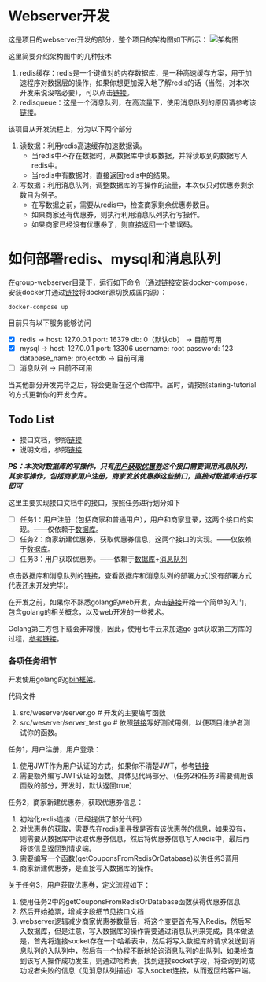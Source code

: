 # Webserver开发
这是项目的webserver开发的部分，整个项目的架构图如下所示：
![架构图](image/architecture.jpg)

这里简要介绍架构图中的几种技术
1. redis缓存：redis是一个键值对的内存数据库，是一种高速缓存方案，用于加速程序对数据层的操作，如果你想更加深入地了解redis的话（当然，对本次开发来说没啥必要），可以点击[链接](https://redis.io/topics/data-types-intro)。
2. redisqueue：这是一个消息队列，在高流量下，使用消息队列的原因请参考该[链接](https://zhuanlan.zhihu.com/p/53602080)。

该项目从开发流程上，分为以下两个部分
1. 读数据：利用redis高速缓存加速数据读。
    - 当redis中不存在数据时，从数据库中读取数据，并将读取到的数据写入redis中。
    - 当redis中有数据时，直接返回redis中的结果。
2. 写数据：利用消息队列，调整数据库的写操作的流量，本次仅只对优惠券剩余数目为例子。
    - 在写数据之前，需要从redis中，检查商家剩余优惠券数目。
    - 如果商家还有优惠券，则执行利用消息队列执行写操作。
    - 如果商家已经没有优惠券了，则直接返回一个错误码。

# 如何部署redis、mysql和消息队列
在group-webserver目录下，运行如下命令（通过[链接](https://stackoverflow.com/questions/36685980/docker-is-installed-but-docker-compose-is-not-why)安装docker-compose，安装docker并通过[链接](https://blog.csdn.net/whatday/article/details/86770609)将docker源切换成国内源）：
```
docker-compose up
```
目前只有以下服务能够访问
- [x] redis -> host: 127.0.0.1 port: 16379 db: 0（默认db） -> 目前可用
- [x] mysql -> host: 127.0.0.1 port: 13306 username: root password: 123 database_name: projectdb -> 目前可用
- [ ] 消息队列 -> 目前不可用

当其他部分开发完毕之后，将会更新在这个仓库中。届时，请按照staring-tutorial的方式更新你的开发仓库。

## Todo List
- 接口文档，参照[链接](https://www.eolinker.com/#/share/index?shareCode=1P4kre)
- 说明文档，参照[链接](https://shimo.im/docs/9vtcTDHJDYQr8xVp/read)

***PS：本次对数据库的写操作，只有<u>用户获取优惠券</u>这个接口需要调用消息队列，其余写操作，包括商家用户注册，商家发放优惠券这些接口，直接对数据库进行写即可***

这里主要实现接口文档中的接口，按照任务进行划分如下
- [ ] 任务1：用户注册（包括商家和普通用户），用户和商家登录，这两个接口的实现。——仅依赖于[数据库](https://github.com/2019-sysu-group-project/project-database)。
- [ ] 任务2：商家新建优惠券，获取优惠券信息，这两个接口的实现。——仅依赖于[数据库](https://github.com/2019-sysu-group-project/project-database)。
- [ ] 任务3：用户获取优惠券。——依赖于[数据库](https://github.com/2019-sysu-group-project/project-database)+[消息队列](https://github.com/2019-sysu-group-project/message-queue)

点击数据库和消息队列的链接，查看数据库和消息队列的部署方式(没有部署方式代表还未开发完毕)。

在开发之前，如果你不熟悉golang的web开发，点击[链接](https://github.com/astaxie/build-web-application-with-golang)开始一个简单的入门，包含golang的相关概念，以及web开发的一些技术。

Golang第三方包下载会非常慢，因此，使用七牛云来加速go get获取第三方库的过程，[参考链接](https://github.com/goproxy/goproxy.cn)。


### 各项任务细节
开发使用golang的[gbin框架](https://github.com/gin-gonic/gin)。

代码文件
1. src/weserver/server.go # 开发的主要编写函数
2. src/weserver/server_test.go # 依照[链接](https://github.com/gin-gonic/gin#testing)写好测试用例，以便项目维护者测试你的函数。

任务1，用户注册，用户登录：
1. 使用JWT作为用户认证的方式，如果你不清楚JWT，参考[链接](http://www.ruanyifeng.com/blog/2018/07/json_web_token-tutorial.html)
2. 需要额外编写JWT认证的函数。具体见代码部分。（任务2和任务3需要调用该函数的部分，开发时，默认返回true）

任务2，商家新建优惠券，获取优惠券信息：
1. 初始化redis连接（已经提供了部分代码）
1. 对优惠券的获取，需要先在redis里寻找是否有该优惠券的信息，如果没有，则需要从数据库中读取优惠券信息，然后将优惠券信息写入redis中，最后再将该信息返回到请求端。
2. 需要编写一个函数(getCouponsFromRedisOrDatabase)以供任务3调用
3. 商家新建优惠券，是直接写入数据库的操作。

关于任务3，用户获取优惠券，定义流程如下：
1. 使用任务2中的getCouponsFromRedisOrDatabase函数获得优惠券信息
2. 然后开始抢票，增减字段细节见接口文档
3. webserver逻辑减少商家优惠券数量后，将这个变更首先写入Redis，然后写入数据库，但是注意，写入数据库的操作需要通过消息队列来完成，具体做法是，首先将连接socket存在一个哈希表中，然后将写入数据库的请求发送到消息队列的入队列中，然后有一个协程不断地轮询消息队列的出队列，如果检查到该写入操作成功发生，则通过哈希表，找到连接socket字段，将查询到的成功或者失败的信息（见消息队列描述）写入socket连接，从而返回给客户端。
